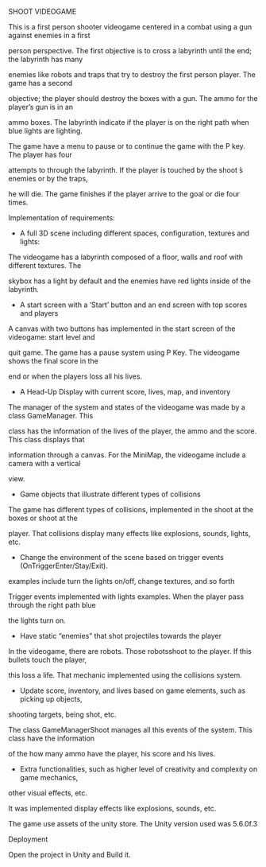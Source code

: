 SHOOT VIDEOGAME

This is a first person shooter videogame centered in a combat using a gun against enemies in a first

person perspective. The first objective is to cross a labyrinth until the end; the labyrinth has many

enemies like robots and traps that try to destroy the first person player. The game has a second

objective; the player should destroy the boxes with a gun. The ammo for the player’s gun is in an

ammo boxes. The labyrinth indicate if the player is on the right path when blue lights are lighting.

The game have a menu to pause or to continue the game with the P key. The player has four

attempts to through the labyrinth. If the player is touched by the shoot ́s enemies or by the traps,

he will die. The game finishes if the player arrive to the goal or die four times.

Implementation of requirements:

- A full 3D scene including different spaces, configuration, textures and lights:

The videogame has a labyrinth composed of a floor, walls and roof with different textures. The

skybox has a light by default and the enemies have red lights inside of the labyrinth.

- A start screen with a ‘Start’ button and an end screen with top scores and players

A canvas with two buttons has implemented in the start screen of the videogame: start level and

quit game. The game has a pause system using P Key. The videogame shows the final score in the

end or when the players loss all his lives.

- A Head-Up Display with current score, lives, map, and inventory

The manager of the system and states of the videogame was made by a class GameManager. This

class has the information of the lives of the player, the ammo and the score. This class displays that

information through a canvas. For the MiniMap, the videogame include a camera with a vertical

view.

- Game objects that illustrate different types of collisions

The game has different types of collisions, implemented in the shoot at the boxes or shoot at the

player. That collisions display many effects like explosions, sounds, lights, etc.

- Change the environment of the scene based on trigger events (OnTriggerEnter/Stay/Exit).

examples include turn the lights on/off, change textures, and so forth

Trigger events implemented with lights examples. When the player pass through the right path blue

the lights turn on.

- Have static “enemies” that shot projectiles towards the player

In the videogame, there are robots. Those robotsshoot to the player. If this bullets touch the player,

this loss a life. That mechanic implemented using the collisions system.

- Update score, inventory, and lives based on game elements, such as picking up objects,

shooting targets, being shot, etc.

The class GameManagerShoot manages all this events of the system. This class have the information

of the how many ammo have the player, his score and his lives.

- Extra functionalities, such as higher level of creativity and complexity on game mechanics,

other visual effects, etc.

It was implemented display effects like explosions, sounds, etc.

The game use assets of the unity store. The Unity version used was 5.6.0f.3

Deployment

Open the project in Unity and Build it.
